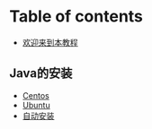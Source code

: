 # Table of contents

* [欢迎来到本教程](README.md)

## Java的安装 <a href="#java_install" id="java_install"></a>

* [Centos](Java\_Install/centos.md)
* [Ubuntu](java\_install/ubuntu.md)
* [自动安装](java\_install/zi-dong-an-zhuang.md)
